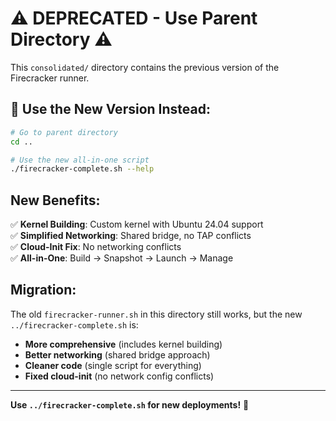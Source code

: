 # ⚠️ **DEPRECATED - Use Parent Directory** ⚠️

This `consolidated/` directory contains the previous version of the Firecracker runner.

## **🎯 Use the New Version Instead:**

```bash
# Go to parent directory
cd ..

# Use the new all-in-one script
./firecracker-complete.sh --help
```

## **New Benefits:**

✅ **Kernel Building**: Custom kernel with Ubuntu 24.04 support  
✅ **Simplified Networking**: Shared bridge, no TAP conflicts  
✅ **Cloud-Init Fix**: No networking conflicts  
✅ **All-in-One**: Build → Snapshot → Launch → Manage  

## **Migration:**

The old `firecracker-runner.sh` in this directory still works, but the new `../firecracker-complete.sh` is:

- **More comprehensive** (includes kernel building)
- **Better networking** (shared bridge approach)
- **Cleaner code** (single script for everything)
- **Fixed cloud-init** (no network config conflicts)

---

**Use `../firecracker-complete.sh` for new deployments!** 🚀 